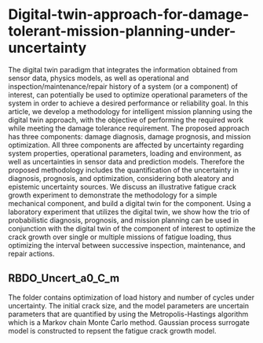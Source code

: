 # Digital-twin-approach-for-damage-tolerant-mission-planning-under-uncertainty
The digital twin paradigm that integrates the information obtained from sensor data, physics models, as well as operational and inspection/maintenance/repair history of a system (or a component) of interest, can potentially be used to optimize operational parameters of the system in order to achieve a desired performance or reliability goal. In this article, we develop a methodology for intelligent mission planning using the digital twin approach, with the objective of performing the required work while meeting the damage tolerance requirement. The proposed approach has three components: damage diagnosis, damage prognosis, and mission optimization. All three components are affected by uncertainty regarding system properties, operational parameters, loading and environment, as well as uncertainties in sensor data and prediction models. Therefore the proposed methodology includes the quantification of the uncertainty in diagnosis, prognosis, and optimization, considering both aleatory and epistemic uncertainty sources. We discuss an illustrative fatigue crack growth experiment to demonstrate the methodology for a simple mechanical component, and build a digital twin for the component. Using a laboratory experiment that utilizes the digital twin, we show how the trio of probabilistic diagnosis, prognosis, and mission planning can be used in conjunction with the digital twin of the component of interest to optimize the crack growth over single or multiple missions of fatigue loading, thus optimizing the interval between successive inspection, maintenance, and repair actions.

## RBDO_Uncert_a0_C_m
The folder contains optimization of load history and number of cycles under uncertainty.
The initial crack size, and the model parameters are uncertain parameters that are quantified by using the Metropolis-Hastings algorithm which is a Markov chain Monte Carlo method.
Gaussian process surrogate model is constructed to repsent the fatigue crack growth model.